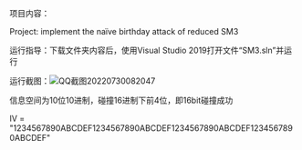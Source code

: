 项目内容：

Project: implement the naïve birthday attack of reduced SM3

运行指导：下载文件夹内容后，使用Visual Studio 2019打开文件“SM3.sln”并运行

运行截图：![QQ截图20220730082047](https://user-images.githubusercontent.com/109948161/181865406-7c42e72a-d016-40f9-845e-d8de0e34682c.png)

信息空间为10位10进制，碰撞16进制下前4位，即16bit碰撞成功

IV = "1234567890ABCDEF1234567890ABCDEF1234567890ABCDEF1234567890ABCDEF"
